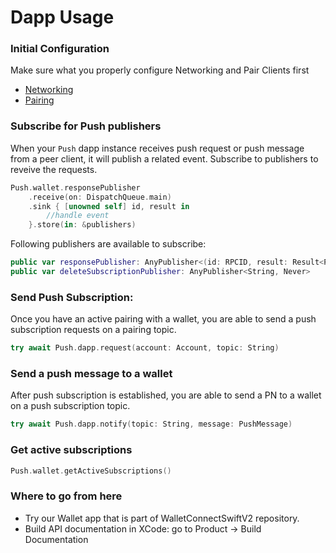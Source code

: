 

# Dapp Usage

### Initial Configuration

Make sure what you properly configure Networking and Pair Clients first
- [Networking](../core/networking-configuration.md)
- [Pairing](../core/pairing-usage.md)


### Subscribe for Push publishers
When your `Push` dapp instance receives push request or push message from a peer client, it will publish a related event. Subscribe to publishers to reveive the requests.

```swift
Push.wallet.responsePublisher
    .receive(on: DispatchQueue.main)
    .sink { [unowned self] id, result in
        //handle event
    }.store(in: &publishers)
```
Following publishers are available to subscribe:

```swift
public var responsePublisher: AnyPublisher<(id: RPCID, result: Result<PushSubscription, PushError>), Never> 
public var deleteSubscriptionPublisher: AnyPublisher<String, Never> 
```

### Send Push Subscription:

Once you have an active pairing with a wallet, you are able to send a push subscription requests on a pairing topic.

```swift
try await Push.dapp.request(account: Account, topic: String)
```

### Send a push message to a wallet

After push subscription is established, you are able to send a PN to a wallet on a push subscription topic.

```swift
try await Push.dapp.notify(topic: String, message: PushMessage)
```

### Get active subscriptions

```swift 
Push.wallet.getActiveSubscriptions()
```


### Where to go from here
- Try our Wallet app that is part of WalletConnectSwiftV2 repository.
- Build API documentation in XCode: go to Product -> Build Documentation

